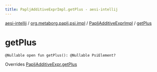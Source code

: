 ```yaml
---
title: PapljAdditiveExprImpl.getPlus - aesi-intellij
---
```


[aesi-intellij](../../index.html) / [org.metaborg.paplj.psi.impl](../index.html) / [PapljAdditiveExprImpl](index.html) / [getPlus](.)

# getPlus

`@Nullable open fun getPlus(): @Nullable PsiElement?`

Overrides [PapljAdditiveExpr.getPlus](../../org.metaborg.paplj.psi/-paplj-additive-expr/get-plus.html)

